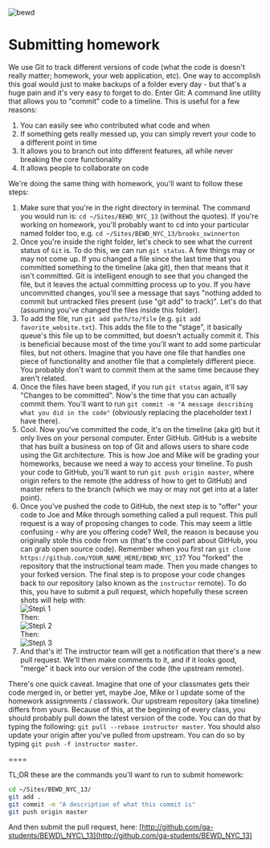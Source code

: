 ![bewd](https://www.dropbox.com/s/w8qulx3iylxmfw5/bewd.png?dl=1)

# Submitting homework

We use Git to track different versions of code (what the code is doesn't really matter; homework, your web application, etc). One way to accomplish this goal would just to make backups of a folder every day - but that's a huge pain and it's very easy to forget to do. Enter Git: A command line utility that allows you to "commit" code to a timeline. This is useful for a few reasons:

1. You can easily see who contributed what code and when
2. If something gets really messed up, you can simply revert your code to a different point in time
3. It allows you to branch out into different features, all while never breaking the core functionality
4. It allows people to collaborate on code

We're doing the same thing with homework, you'll want to follow these steps:

1. Make sure that you're in the right directory in terminal. The command you would run is: `cd ~/Sites/BEWD_NYC_13` (without the quotes). If you're working on homework, you'll probably want to cd into your particular named folder too, e.g. `cd ~/Sites/BEWD_NYC_13/brooks_swinnerton`
2. Once you're inside the right folder, let's check to see what the current status of `Git` is. To do this, we can run `git status`. A few things may or may not come up. If you changed a file since the last time that you committed something to the timeline (aka git), then that means that it isn't committed. Git is intelligent enough to see that you changed the file, but it leaves the actual committing process up to you. If you have uncommitted changes, you'll see a message that says "nothing added to commit but untracked files present (use "git add" to track)". Let's do that (assuming you've changed the files inside this folder).
3. To add the file, run `git add path/to/file` (e.g. `git add favorite_website.txt`). This adds the file to the "stage", it basically queue's this file up to be committed, but doesn't actually commit it. This is beneficial because most of the time you'll want to add some particular files, but not others. Imagine that you have one file that handles one piece of functionality and another file that a completely different piece. You probably don't want to commit them at the same time because they aren't related.
4. Once the files have been staged, if you run `git status` again, it'll say "Changes to be committed". Now's the time that you can actually commit them. You'll want to run `git commit -m "A message describing what you did in the code"` (obviously replacing the placeholder text I have there).
5. Cool. Now you've committed the code, it's on the timeline (aka git) but it only lives on your personal computer. Enter GitHub. GitHub is a website that has built a business on top of Git and allows users to share code using the Git architecture. This is how Joe and Mike will be grading your homeworks, because we need a way to access your timeline. To push your code to GitHub, you'll want to run `git push origin master`, where origin refers to the remote (the address of how to get to GitHub) and master refers to the branch (which we may or may not get into at a later point).
6. Once you've pushed the code to GitHub, the next step is to "offer" your code to Joe and Mike through something called a pull request. This pull request is a way of proposing changes to code. This may seem a little confusing - why are you offering code? Well, the reason is because you originally stole this code from us (that's the cool part about GitHub, you can grab open source code). Remember when you first ran `git clone https://github.com/YOUR_NAME_HERE/BEWD_NYC_13`? You "forked" the repository that the instructional team made. Then you made changes to your forked version. The final step is to propose your code changes back to our repository (also known as the `instructor` remote). To do this, you have to submit a pull request, which hopefully these screen shots will help with:  
![Step\ 1](http://i.imgur.com/IaiZ6DN.png)  
Then:  
![Step\ 2](http://i.imgur.com/zKrw6Z6.png)  
Then:  
![Step\ 3](http://i.imgur.com/tYtHgxO.png)  
7. And that's it! The instructor team will get a notification that there's a new pull request. We'll then make comments to it, and if it looks good, "merge" it back into our version of the code (the upstream remote).

There's one quick caveat. Imagine that one of your classmates gets their code merged in, or better yet, maybe Joe, Mike or I update some of the homework assignments / classwork. Our upstream repository (aka timeline) differs from yours. Because of this, at the beginning of every class, you should probably pull down the latest version of the code. You can do that by typing the following: `git pull --rebase instructor master`. You should also update your origin after you've pulled from upstream. You can do so by typing `git push -f instructor master`.

====

TL;DR these are the commands you'll want to run to submit homework:

```bash
cd ~/Sites/BEWD_NYC_13/
git add .
git commit -m "A description of what this commit is"
git push origin master
```

And then submit the pull request, here: [http://github.com/ga-students/BEWD\_NYC\_13](http://github.com/ga-students/BEWD_NYC_13)
